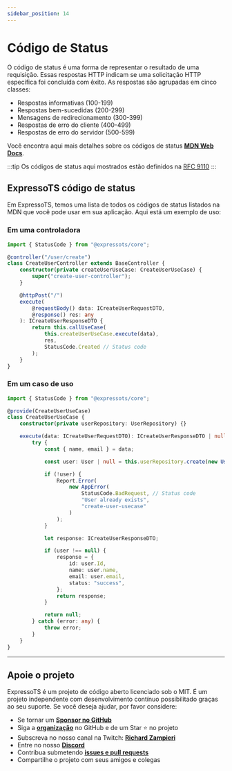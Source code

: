 ```yaml
---
sidebar_position: 14
---
```


# Código de Status

O código de status é uma forma de representar o resultado de uma requisição. Essas respostas HTTP indicam se uma solicitação HTTP específica foi concluída com êxito. As respostas são agrupadas em cinco classes:

-   Respostas informativas (100-199)
-   Respostas bem-sucedidas (200-299)
-   Mensagens de redirecionamento (300-399)
-   Respostas de erro do cliente (400-499)
-   Respostas de erro do servidor (500-599)

Você encontra aqui mais detalhes sobre os códigos de status **[MDN Web Docs](https://developer.mozilla.org/en-US/docs/Web/HTTP/Status)**.

:::tip
Os códigos de status aqui mostrados estão definidos na [RFC 9110](https://httpwg.org/specs/rfc9110.html#overview.of.status.codes)
:::

## ExpressoTS código de status

Em ExpressoTS, temos uma lista de todos os códigos de status listados na MDN que você pode usar em sua aplicação. Aqui está um exemplo de uso:

### Em uma controladora

```typescript
import { StatusCode } from "@expressots/core";

@controller("/user/create")
class CreateUserController extends BaseController {
    constructor(private createUserUseCase: CreateUserUseCase) {
        super("create-user-controller");
    }

    @httpPost("/")
    execute(
        @requestBody() data: ICreateUserRequestDTO,
        @response() res: any
    ): ICreateUserResponseDTO {
        return this.callUseCase(
            this.createUserUseCase.execute(data),
            res,
            StatusCode.Created // Status code
        );
    }
}
```

### Em um caso de uso

```typescript
import { StatusCode } from "@expressots/core";

@provide(CreateUserUseCase)
class CreateUserUseCase {
    constructor(private userRepository: UserRepository) {}

    execute(data: ICreateUserRequestDTO): ICreateUserResponseDTO | null {
        try {
            const { name, email } = data;

            const user: User | null = this.userRepository.create(new User(name, email));

            if (!user) {
                Report.Error(
                    new AppError(
                        StatusCode.BadRequest, // Status code
                        "User already exists",
                        "create-user-usecase"
                    )
                );
            }

            let response: ICreateUserResponseDTO;

            if (user !== null) {
                response = {
                    id: user.Id,
                    name: user.name,
                    email: user.email,
                    status: "success",
                };
                return response;
            }

            return null;
        } catch (error: any) {
            throw error;
        }
    }
}
```

---

## Apoie o projeto

ExpressoTS é um projeto de código aberto licenciado sob o MIT. É um projeto independente com desenvolvimento contínuo possibilitado graças ao seu suporte. Se você deseja ajudar, por favor considere:

-   Se tornar um **[Sponsor no GitHub](https://github.com/sponsors/expressots)**
-   Siga a **[organização](https://github.com/expressots)** no GitHub e de um Star ⭐ no projeto
-   Subscreva no nosso canal na Twitch: **[Richard Zampieri](https://www.twitch.tv/richardzampieri)**
-   Entre no nosso **[Discord](https://discord.com/invite/PyPJfGK)**
-   Contribua submetendo **[issues e pull requests](https://github.com/expressots/expressots/issues/new/choose)**
-   Compartilhe o projeto com seus amigos e colegas
